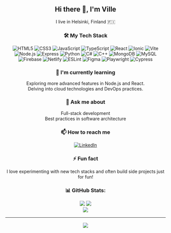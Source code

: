 <h2 align="center">Hi there 👋, I'm Ville</h2>
<p align="center">I live in Helsinki, Finland 🇫🇮</p>

<h3 align="center">🛠️ My Tech Stack</h3>
<p align="center">
  <img src="https://img.shields.io/badge/HTML5-E34F26?style=flat&logo=html5&logoColor=white" alt="HTML5" /> 
  <img src="https://img.shields.io/badge/CSS3-1572B6?style=flat&logo=css3&logoColor=white" alt="CSS3" />
  <img src="https://img.shields.io/badge/JavaScript-F7DF1E?style=flat&logo=javascript&logoColor=black" alt="JavaScript" />
  <img src="https://img.shields.io/badge/TypeScript-3178C6?style=flat&logo=typescript&logoColor=white" alt="TypeScript" />
  <img src="https://img.shields.io/badge/React-61DAFB?style=flat&logo=react&logoColor=black" alt="React" />
  <img src="https://img.shields.io/badge/Ionic-3880FF?style=flat&logo=ionic&logoColor=white" alt="Ionic" />
  <img src="https://img.shields.io/badge/Vite-646CFF?style=flat&logo=vite&logoColor=white" alt="Vite" />
  <img src="https://img.shields.io/badge/Node.js-339933?style=flat&logo=nodedotjs&logoColor=white" alt="Node.js" />
  <img src="https://img.shields.io/badge/Express-000000?style=flat&logo=express&logoColor=white" alt="Express" />
  <img src="https://img.shields.io/badge/Python-3776AB?style=flat&logo=python&logoColor=white" alt="Python" />
  <img src="https://img.shields.io/badge/C%23-239120?style=flat&logo=c-sharp&logoColor=white" alt="C#" />
  <img src="https://img.shields.io/badge/C++-00599C?style=flat&logo=c%2B%2B&logoColor=white" alt="C++" />
  <img src="https://img.shields.io/badge/MongoDB-47A248?style=flat&logo=mongodb&logoColor=white" alt="MongoDB" />
  <img src="https://img.shields.io/badge/MySQL-4479A1?style=flat&logo=mysql&logoColor=white" alt="MySQL" />
  <img src="https://img.shields.io/badge/Firebase-FFCA28?style=flat&logo=firebase&logoColor=black" alt="Firebase" />
  <img src="https://img.shields.io/badge/Netlify-00C7B7?style=flat&logo=netlify&logoColor=white" alt="Netlify" />
  <img src="https://img.shields.io/badge/ESLint-4B32C3?style=flat&logo=eslint&logoColor=white" alt="ESLint" />
  <img src="https://img.shields.io/badge/Figma-F24E1E?style=flat&logo=figma&logoColor=white" alt="Figma" />
  <img src="https://img.shields.io/badge/Playwright-2EAD33?style=flat&logo=playwright&logoColor=white" alt="Playwright" />
  <img src="https://img.shields.io/badge/Cypress-17202C?style=flat&logo=cypress&logoColor=white" alt="Cypress" />
</p>

<h3 align="center">🌱 I'm currently learning</h3>
<p align="center">Exploring more advanced features in Node.js and React.<br/>Delving into cloud technologies and DevOps practices.</p>

<h3 align="center">💬 Ask me about</h3>
<p align="center">Full-stack development<br/>Best practices in software architecture</p>

<h3 align="center">📫 How to reach me</h3>
<p align="center">
  <a href="https://www.linkedin.com/in/ville-korhonen-90566924a" target="_blank">
  <img src="https://img.shields.io/badge/LinkedIn-0077B5?style=flat&logo=linkedin&logoColor=white" alt="LinkedIn"/>
</a>
 

</p>

<h3 align="center">⚡ Fun fact</h3>
<p align="center">I love experimenting with new tech stacks and often build side projects just for fun!</p>


<h3 align="center"> 📊 GitHub Stats:
<p align="center">
  
![](https://github-readme-stats.vercel.app/api?username=korhvi&theme=dark&hide_border=false&include_all_commits=false&count_private=false) ![](https://github-readme-streak-stats.herokuapp.com/?user=korhvi&theme=dark&hide_border=false<br/>
)<br/>
![](https://github-readme-stats.vercel.app/api/top-langs/?username=korhvi&theme=dark&hide_border=false&include_all_commits=false&count_private=false&layout=compact)

---
[![](https://visitcount.itsvg.in/api?id=korhvi&icon=0&color=0)](https://visitcount.itsvg.in)
</p>
